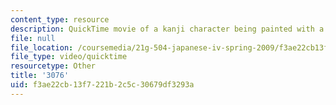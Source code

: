 ```yaml
---
content_type: resource
description: QuickTime movie of a kanji character being painted with a brush.
file: null
file_location: /coursemedia/21g-504-japanese-iv-spring-2009/f3ae22cb13f7221b2c5c30679df3293a_3076.mov
file_type: video/quicktime
resourcetype: Other
title: '3076'
uid: f3ae22cb-13f7-221b-2c5c-30679df3293a
---
```

